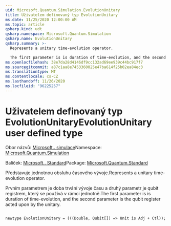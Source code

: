 ```yaml
---
uid: Microsoft.Quantum.Simulation.EvolutionUnitary
title: Uživatelem definovaný typ EvolutionUnitary
ms.date: 11/25/2020 12:00:00 AM
ms.topic: article
qsharp.kind: udt
qsharp.namespace: Microsoft.Quantum.Simulation
qsharp.name: EvolutionUnitary
qsharp.summary: >-
  Represents a unitary time-evolution operator.

  The first parameter is is duration of time-evolution, and the second parameter is the qubit register acted upon by the unitary.
ms.openlocfilehash: 38e7da28d4146df9cc132ad69ee939c44bc917f7
ms.sourcegitcommit: a87c1aa8e7453360025e47ba614f25b02ea84ec3
ms.translationtype: MT
ms.contentlocale: cs-CZ
ms.lasthandoff: 11/26/2020
ms.locfileid: "96225257"
---
```

# <a name="evolutionunitary-user-defined-type"></a><span data-ttu-id="e33a6-102">Uživatelem definovaný typ EvolutionUnitary</span><span class="sxs-lookup"><span data-stu-id="e33a6-102">EvolutionUnitary user defined type</span></span>

<span data-ttu-id="e33a6-103">Obor názvů: [Microsoft.. simulace](xref:Microsoft.Quantum.Simulation)</span><span class="sxs-lookup"><span data-stu-id="e33a6-103">Namespace: [Microsoft.Quantum.Simulation](xref:Microsoft.Quantum.Simulation)</span></span>

<span data-ttu-id="e33a6-104">Balíček: [Microsoft.. Standard](https://nuget.org/packages/Microsoft.Quantum.Standard)</span><span class="sxs-lookup"><span data-stu-id="e33a6-104">Package: [Microsoft.Quantum.Standard](https://nuget.org/packages/Microsoft.Quantum.Standard)</span></span>


<span data-ttu-id="e33a6-105">Představuje jednotnou obsluhu časového vývoje.</span><span class="sxs-lookup"><span data-stu-id="e33a6-105">Represents a unitary time-evolution operator.</span></span>

<span data-ttu-id="e33a6-106">Prvním parametrem je doba trvání vývoje času a druhý parametr je qubit registrem, který se používá v rámci jednotně.</span><span class="sxs-lookup"><span data-stu-id="e33a6-106">The first parameter is is duration of time-evolution, and the second parameter is the qubit register acted upon by the unitary.</span></span>

```qsharp

newtype EvolutionUnitary = (((Double, Qubit[]) => Unit is Adj + Ctl));
```

